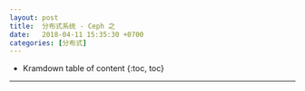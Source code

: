 ```yaml
---
layout: post
title:  分布式系统 - Ceph 之 
date:   2018-04-11 15:35:30 +0700
categories: [分布式]
---
```


* Kramdown table of content
{:toc, toc}

----------------

